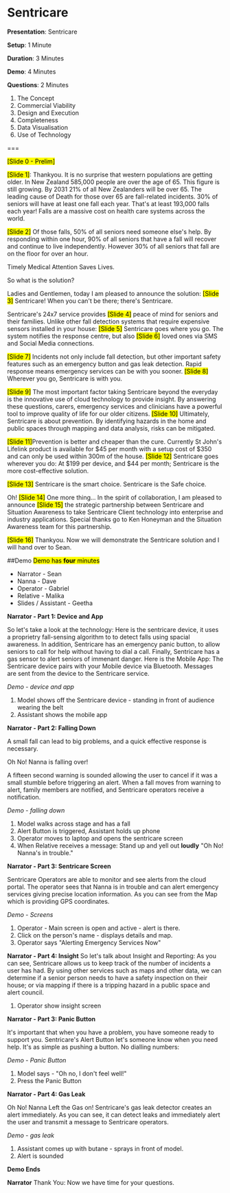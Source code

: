 # Sentricare

**Presentation**: Sentricare

**Setup**: 1 Minute

**Duration**: 3 Minutes

**Demo**: 4 Minutes

**Questions**: 2 Minutes

1. The Concept
2. Commercial Viability
3. Design and Execution
4. Completeness
5. Data Visualisation
6. Use of Technology

===

<mark>[Slide 0 - Prelim]</mark>

<mark>[Slide 1]</mark>: 
Thankyou. It is no surprise that western populations are getting older. In New Zealand 585,000 people are over the age of 65. This figure is still growing. By 2031 21% of all New Zealanders will be over 65. The leading cause of Death for those over 65 are fall-related incidents. 30% of seniors will have at least one fall each year. That's at least 193,000 falls each year! Falls are a massive cost on health care systems across the world. 

<mark>[Slide 2]</mark> Of those falls, 50% of all seniors need someone else's help. By responding within one hour, 90% of all seniors that have a fall will recover and continue to live independently. However 30% of all seniors that fall are on the floor for over an hour.

Timely Medical Attention Saves Lives.

So what is the solution? 

Ladies and Gentlemen, today I am pleased to announce the solution: <mark>[Slide 3]</mark> Sentricare! When you can't be there; there's Sentricare. 

Sentricare's 24x7 service provides <mark>[Slide 4]</mark> peace of mind for seniors and their families. Unlike other fall detection systems that require expensive sensors installed in your house: <mark>[Slide 5]</mark> Sentricare goes where you go. The system notifies the response centre, but also <mark>[Slide 6]</mark> loved ones via SMS and Social Media connections. 

<mark>[Slide 7]</mark> Incidents not only include fall detection, but other important safety features such as an emergency button and gas leak detection. Rapid response means emergency services can be with you sooner. <mark>[Slide 8]</mark> Wherever you go, Sentricare is with you. 

<mark>[Slide 9]</mark> The most important factor taking Sentricare beyond the everyday is the innovative use of cloud technology to provide insight. By answering these questions, carers, emergency services and clinicians have a powerful tool to improve quality of life for our older citizens. <mark>[Slide 10]</mark> Ultimately, Sentricare is about prevention. By identifying hazards in the home and public spaces through mapping and data analysis, risks can be mitigated. 

<mark>[Slide 11]</mark>Prevention is better and cheaper than the cure. Currently St John's Lifelink product is available for $45 per month with a setup cost of $350 and can only be used within 300m of the house. <mark>[Slide 12]</mark> Sentricare goes wherever you do: At $199 per device, and $44 per month; Sentricare is the more cost-effective solution.

<mark>[Slide 13]</mark> Sentricare is the smart choice. Sentricare is the Safe choice.

Oh! <mark>[Slide 14]</mark> One more thing... In the spirit of collaboration, I am pleased to announce <mark>[Slide 15]</mark> the strategic partnership between Sentricare and Situation Awareness to take Sentricare Client technology into enterprise and industry applications. Special thanks go to Ken Honeyman and the Situation Awareness team for this partnership.

<mark>[Slide 16]</mark> Thankyou. Now we will demonstrate the Sentricare solution and I will hand over to Sean. 

##Demo
<mark>Demo has **four** minutes</mark>

* Narrator - Sean
* Nanna - Dave
* Operator - Gabriel
* Relative - Malika
* Slides / Assistant - Geetha

**Narrator - Part 1: Device and App**

So let's take a look at the technology:
Here is the sentricare device, it uses a proprietry fall-sensing algorithm to to detect falls using spacial awareness. In addition, Sentricare has an emergency panic button, to allow seniors to call for help without having to dial a call. Finally, Sentricare has a gas sensor to alert seniors of immenant danger. Here is the Mobile App: The Sentricare device pairs with your Mobile device via Bluetooth. Messages are sent from the device to the Sentricare service.

*Demo - device and app*

1. Model shows off the Sentricare device - standing in front of audience wearing the belt
2. Assistant shows the mobile app    

**Narrator - Part 2: Falling Down**

A small fall can lead to big problems, and a quick effective response is necessary. 

Oh No! Nanna is falling over! 

A fifteen second warning is sounded allowing the user to cancel if it was a small stumble before triggering an alert. When a fall moves from warning to alert, family members are notified, and Sentricare operators receive a notification.

*Demo - falling down*

1. Model walks across stage and has a fall
2. Alert Button is triggered, Assistant holds up phone
3. Operator moves to laptop and opens the sentricare screen
4. When Relative receives a message: Stand up and yell out **loudly** "Oh No! Nanna's in trouble."

**Narrator - Part 3: Sentricare Screen**

Sentricare Operators are able to monitor and see alerts from the cloud portal. The operator sees that Nanna is in trouble and can alert emergency services giving precise location information. As you can see from the Map which is providing GPS coordinates.

*Demo - Screens* 

1. Operator - Main screen is open and active - alert is there.
2. Click on the person's name - displays details and map. 
3. Operator says "Alerting Emergency Services Now"

**Narrator - Part 4: Insight**
So let's talk about Insight and Reporting: As you can see, Sentricare allows us to keep track of the number of incidents a user has had. By using other services such as maps and other data, we can determine if a senior person needs to have a safety inspection on their house; or via mapping if there is a tripping hazard in a public space and alert council.

1. Operator show insight screen

**Narrator - Part 3: Panic Button**

It's important that when you have a problem, you have someone ready to support you. Sentricare's Alert Button let's someone know when you need help. It's as simple as pushing a button. No dialling numbers:

*Demo - Panic Button*

1. Model says - "Oh no, I don't feel well!"
2. Press the Panic Button

**Narrator - Part 4: Gas Leak**

Oh No! Nanna Left the Gas on! Sentricare's gas leak detector creates an alert immediately. As you can see, it can detect leaks and immediately alert the user and transmit a message to Sentricare operators.

*Demo - gas leak*

1. Assistant comes up with butane - sprays in front of model.
2. Alert is sounded

**Demo Ends**

**Narrator** Thank You: Now we have time for your questions.

